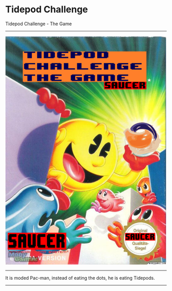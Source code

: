 # Tidepod Challenge
Tidepod Challenge - The Game
***
![alt text](https://raw.githubusercontent.com/PiSaucer/Tidepod-Challenge-Nes-Game/master/COVER.png) 
***
It is moded Pac-man, instead of eating the dots, he is eating Tidepods.
***
